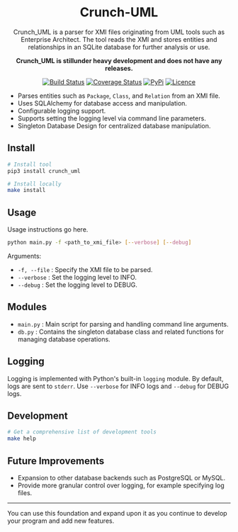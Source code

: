 <div align="center">

# Crunch-UML

Crunch_UML is a parser for XMI files originating from UML tools such as Enterprise Architect. The tool reads the XMI and stores entities and relationships in an SQLite database for further analysis or use.

**Crunch_UML is stillunder heavy development and does not have any releases.**

[![Build Status](https://github.com/brienen/crunch_uml/workflows/build/badge.svg)](https://github.com/brienen/crunch_uml/actions)
[![Coverage Status](https://coveralls.io/repos/github/brienen/crunch_uml/badge.svg?branch=main)](https://coveralls.io/github/brienen/crunch_uml?branch=main)
[![PyPi](https://img.shields.io/pypi/v/crunch_uml)](https://pypi.org/project/crunch_uml)
[![Licence](https://img.shields.io/badge/license-MIT-blue)](LICENSE)

</div>

- Parses entities such as `Package`, `Class`, and `Relation` from an XMI file.
- Uses SQLAlchemy for database access and manipulation.
- Configurable logging support.
- Supports setting the logging level via command line parameters.
- Singleton Database Design for centralized database manipulation.

## Install

```bash
# Install tool
pip3 install crunch_uml

# Install locally
make install
```

## Usage

Usage instructions go here.

```bash
python main.py -f <path_to_xmi_file> [--verbose] [--debug]
```

Arguments:
- `-f, --file` : Specify the XMI file to be parsed.
- `--verbose` : Set the logging level to INFO.
- `--debug` : Set the logging level to DEBUG.

## Modules

- `main.py` : Main script for parsing and handling command line arguments.
- `db.py` : Contains the singleton database class and related functions for managing database operations.

## Logging

Logging is implemented with Python's built-in `logging` module. By default, logs are sent to `stderr`. Use `--verbose` for INFO logs and `--debug` for DEBUG logs.

## Development

```bash
# Get a comprehensive list of development tools
make help
```

## Future Improvements

- Expansion to other database backends such as PostgreSQL or MySQL.
- Provide more granular control over logging, for example specifying log files.

---

You can use this foundation and expand upon it as you continue to develop your program and add new features.